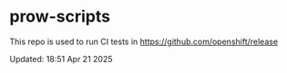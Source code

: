 # prow-scripts

This repo is used to run CI tests in https://github.com/openshift/release

Updated: 18:51 Apr 21 2025
